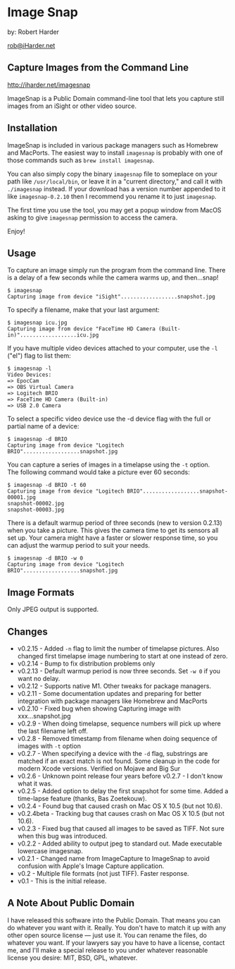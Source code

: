 # Image Snap

by: Robert Harder

rob@iHarder.net

## Capture Images from the Command Line

http://iharder.net/imagesnap

ImageSnap is a Public Domain command-line tool that lets you capture still
images from an iSight or other video source.

## Installation

ImageSnap is included in various package managers such as Homebrew and MacPorts.
The easiest way to install `imagesnap` is probably with one of those commands
such as `brew install imagesnap`. 

You can also simply copy the binary `imagesnap` file to someplace on 
your path like `/usr/local/bin`, or leave it in a "current directory," and 
call it with `./imagesnap` instead.  If your download has a version number
appended to it like `imagesnap-0.2.10` then I recommend you rename it
to just `imagesnap`.

The first time you use the tool, you may get a popup window from MacOS 
asking to give `imagesnap` permission to access the camera.

Enjoy!

## Usage
To capture an image simply run the program from the command line.
There is a delay of a few seconds while the camera warms up, and then...snap!

```
$ imagesnap
Capturing image from device "iSight"..................snapshot.jpg
```

To specify a filename, make that your last argument:

```
$ imagesnap icu.jpg
Capturing image from device "FaceTime HD Camera (Built-in)"..................icu.jpg
```

If you have multiple video devices attached to your computer, use the `-l`
("el") flag to list them:

```
$ imagesnap -l
Video Devices:
=> EpocCam
=> OBS Virtual Camera
=> Logitech BRIO
=> FaceTime HD Camera (Built-in)
=> USB 2.0 Camera
```

To select a specific video device use the -d device flag with the full
or partial name of a device:

```
$ imagesnap -d BRIO
Capturing image from device "Logitech BRIO"..................snapshot.jpg
```

You can capture a series of images in a timelapse using the `-t` option.  
The following command would take a picture ever 60 seconds:

```
$ imagesnap -d BRIO -t 60
Capturing image from device "Logitech BRIO"..................snapshot-00001.jpg
snapshot-00002.jpg
snapshot-00003.jpg
```

There is a default warmup period of three seconds (new to version 0.2.13) when you take a picture.
This gives the camera time to get its sensors all set up.  Your camera might have a faster or slower
response time, so you can adjust the warmup period to suit your needs.

```
$ imagesnap -d BRIO -w 0
Capturing image from device "Logitech BRIO"..................snapshot.jpg
```


## Image Formats

Only JPEG output is supported. 

## Changes

* v0.2.15 - Added `-n` flag to limit the number of timelapse pictures. Also changed first timelapse image numbering to start at one instead of zero.
* v0.2.14 - Bump to fix distribution problems only
* v0.2.13 - Default warmup period is now three seconds.  Set ```-w 0``` if you want no delay.
* v0.2.12 - Supports native M1.  Other tweaks for package managers.
* v0.2.11 - Some documentation updates and preparing for better integration with package managers like Homebrew and MacPorts
* v0.2.10 - Fixed bug when showing Capturing image with xxx...snapshot.jpg
* v0.2.9 - When doing timelapse, sequence numbers will pick up where the last filename left off.
* v0.2.8 - Removed timestamp from filename when doing sequence of images with `-t` option
* v0.2.7 - When specifying a device with the `-d` flag, substrings are matched if an exact match is not found.  Some cleanup in the code for modern Xcode versions.  Verified on Mojave and Big Sur
* v0.2.6 - Unknown point release four years before v0.2.7 - I don't know what it was. 
* v0.2.5 - Added option to delay the first snapshot for some time. Added a time-lapse feature (thanks, Bas Zoetekouw).
* v0.2.4 - Found bug that caused crash on Mac OS X 10.5 (but not 10.6).
* v0.2.4beta - Tracking bug that causes crash on Mac OS X 10.5 (but not 10.6).
* v0.2.3 - Fixed bug that caused all images to be saved as TIFF. Not sure when this bug was introduced.
* v0.2.2 - Added ability to output jpeg to standard out. Made executable lowercase imagesnap.
* v0.2.1 - Changed name from ImageCapture to ImageSnap to avoid confusion with Apple's Image Capture application.
* v0.2 - Multiple file formats (not just TIFF). Faster response.
* v0.1 - This is the initial release.

## A Note About Public Domain

I have released this software into the Public Domain. That means you can do
whatever you want with it. Really. You don't have to match it up with any other
open source license — just use it. You can rename the files, do whatever you
want. If your lawyers say you have to have a license, contact me, and I'll make
a special release to you under whatever reasonable license you desire: MIT, BSD,
GPL, whatever.
